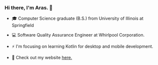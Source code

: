 ### Hi there, I'm Aras. 👋

- 🎓 Computer Science graduate (B.S.) from University of Illinois at Springfield

- 💻 Software Quality Assurance Engineer at Whirlpool Corporation.

- ⚡ I'm focusing on learning Kotlin for desktop and mobile development.
- 💬 Check out my website [here.](https://arasvitkus.com/)

<!--
- 📋 Download my resume [here.](https://github.com/amvitkus/amvitkus/blob/master/AVResume.pdf)
- -->

<!--
**amvitkus/amvitkus** is a ✨ _special_ ✨ repository because its `README.md` (this file) appears on your GitHub profile.

Here are some ideas to get you started:

- 🔭 I’m currently working on ...
- 🌱 I’m currently learning ...
- 👯 I’m looking to collaborate on ...
- 🤔 I’m looking for help with ...
- 💬 Ask me about ...
- 📫 How to reach me: ...
- ⚡ Fun fact: ...
-->
